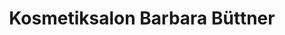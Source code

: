 ---
title: "Kosmetiksalon Barbara Büttner"
url: /potsdam/kosmetiksalon-barbara-buettner/
shop: Kosmetik
---